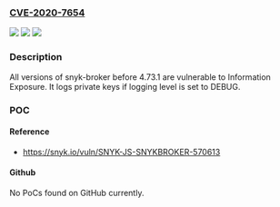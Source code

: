 ### [CVE-2020-7654](https://cve.mitre.org/cgi-bin/cvename.cgi?name=CVE-2020-7654)
![](https://img.shields.io/static/v1?label=Product&message=snyk-broker&color=blue)
![](https://img.shields.io/static/v1?label=Version&message=All%20versions%20before%204.73.1%20&color=brightgreen)
![](https://img.shields.io/static/v1?label=Vulnerability&message=Information%20Exposure&color=brightgreen)

### Description

All versions of snyk-broker before 4.73.1 are vulnerable to Information Exposure. It logs private keys if logging level is set to DEBUG.

### POC

#### Reference
- https://snyk.io/vuln/SNYK-JS-SNYKBROKER-570613

#### Github
No PoCs found on GitHub currently.

